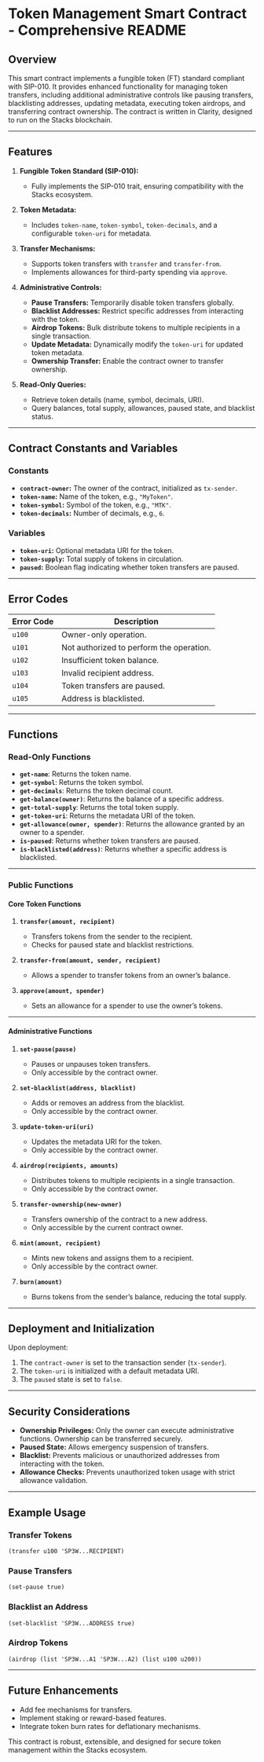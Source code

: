 # Token Management Smart Contract - Comprehensive README

## Overview

This smart contract implements a fungible token (FT) standard compliant with SIP-010. It provides enhanced functionality for managing token transfers, including additional administrative controls like pausing transfers, blacklisting addresses, updating metadata, executing token airdrops, and transferring contract ownership. The contract is written in Clarity, designed to run on the Stacks blockchain.

---

## Features

1. **Fungible Token Standard (SIP-010):**
   - Fully implements the SIP-010 trait, ensuring compatibility with the Stacks ecosystem.

2. **Token Metadata:**
   - Includes `token-name`, `token-symbol`, `token-decimals`, and a configurable `token-uri` for metadata.

3. **Transfer Mechanisms:**
   - Supports token transfers with `transfer` and `transfer-from`.
   - Implements allowances for third-party spending via `approve`.

4. **Administrative Controls:**
   - **Pause Transfers:** Temporarily disable token transfers globally.
   - **Blacklist Addresses:** Restrict specific addresses from interacting with the token.
   - **Airdrop Tokens:** Bulk distribute tokens to multiple recipients in a single transaction.
   - **Update Metadata:** Dynamically modify the `token-uri` for updated token metadata.
   - **Ownership Transfer:** Enable the contract owner to transfer ownership.

5. **Read-Only Queries:**
   - Retrieve token details (name, symbol, decimals, URI).
   - Query balances, total supply, allowances, paused state, and blacklist status.

---

## Contract Constants and Variables

### Constants
- **`contract-owner`:** The owner of the contract, initialized as `tx-sender`.
- **`token-name`:** Name of the token, e.g., `"MyToken"`.
- **`token-symbol`:** Symbol of the token, e.g., `"MTK"`.
- **`token-decimals`:** Number of decimals, e.g., `6`.

### Variables
- **`token-uri`:** Optional metadata URI for the token.
- **`token-supply`:** Total supply of tokens in circulation.
- **`paused`:** Boolean flag indicating whether token transfers are paused.

---

## Error Codes

| Error Code | Description                              |
|------------|------------------------------------------|
| `u100`     | Owner-only operation.                   |
| `u101`     | Not authorized to perform the operation.|
| `u102`     | Insufficient token balance.             |
| `u103`     | Invalid recipient address.              |
| `u104`     | Token transfers are paused.             |
| `u105`     | Address is blacklisted.                 |

---

## Functions

### Read-Only Functions

- **`get-name`**: Returns the token name.
- **`get-symbol`**: Returns the token symbol.
- **`get-decimals`**: Returns the token decimal count.
- **`get-balance(owner)`**: Returns the balance of a specific address.
- **`get-total-supply`**: Returns the total token supply.
- **`get-token-uri`**: Returns the metadata URI of the token.
- **`get-allowance(owner, spender)`**: Returns the allowance granted by an owner to a spender.
- **`is-paused`**: Returns whether token transfers are paused.
- **`is-blacklisted(address)`**: Returns whether a specific address is blacklisted.

---

### Public Functions

#### Core Token Functions
1. **`transfer(amount, recipient)`**
   - Transfers tokens from the sender to the recipient.
   - Checks for paused state and blacklist restrictions.

2. **`transfer-from(amount, sender, recipient)`**
   - Allows a spender to transfer tokens from an owner’s balance.

3. **`approve(amount, spender)`**
   - Sets an allowance for a spender to use the owner’s tokens.

---

#### Administrative Functions
1. **`set-pause(pause)`**
   - Pauses or unpauses token transfers.
   - Only accessible by the contract owner.

2. **`set-blacklist(address, blacklist)`**
   - Adds or removes an address from the blacklist.
   - Only accessible by the contract owner.

3. **`update-token-uri(uri)`**
   - Updates the metadata URI for the token.
   - Only accessible by the contract owner.

4. **`airdrop(recipients, amounts)`**
   - Distributes tokens to multiple recipients in a single transaction.
   - Only accessible by the contract owner.

5. **`transfer-ownership(new-owner)`**
   - Transfers ownership of the contract to a new address.
   - Only accessible by the current contract owner.

6. **`mint(amount, recipient)`**
   - Mints new tokens and assigns them to a recipient.
   - Only accessible by the contract owner.

7. **`burn(amount)`**
   - Burns tokens from the sender’s balance, reducing the total supply.

---

## Deployment and Initialization

Upon deployment:
1. The `contract-owner` is set to the transaction sender (`tx-sender`).
2. The `token-uri` is initialized with a default metadata URI.
3. The `paused` state is set to `false`.

---

## Security Considerations

- **Ownership Privileges:** Only the owner can execute administrative functions. Ownership can be transferred securely.
- **Paused State:** Allows emergency suspension of transfers.
- **Blacklist:** Prevents malicious or unauthorized addresses from interacting with the token.
- **Allowance Checks:** Prevents unauthorized token usage with strict allowance validation.

---

## Example Usage

### Transfer Tokens
```clarity
(transfer u100 'SP3W...RECIPIENT)
```

### Pause Transfers
```clarity
(set-pause true)
```

### Blacklist an Address
```clarity
(set-blacklist 'SP3W...ADDRESS true)
```

### Airdrop Tokens
```clarity
(airdrop (list 'SP3W...A1 'SP3W...A2) (list u100 u200))
```

---

## Future Enhancements
- Add fee mechanisms for transfers.
- Implement staking or reward-based features.
- Integrate token burn rates for deflationary mechanisms.

This contract is robust, extensible, and designed for secure token management within the Stacks ecosystem.
